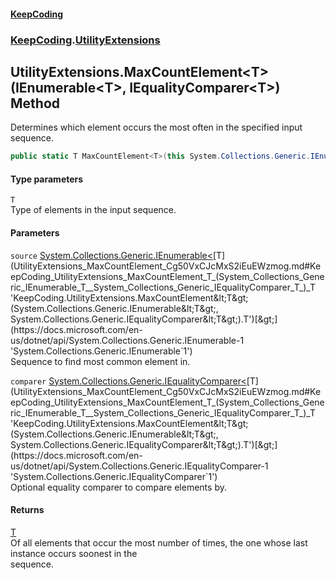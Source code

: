 #### [KeepCoding](index.md 'index')
### [KeepCoding](KeepCoding.md 'KeepCoding').[UtilityExtensions](UtilityExtensions.md 'KeepCoding.UtilityExtensions')
## UtilityExtensions.MaxCountElement&lt;T&gt;(IEnumerable&lt;T&gt;, IEqualityComparer&lt;T&gt;) Method
Determines which element occurs the most often in the specified input sequence.
```csharp
public static T MaxCountElement<T>(this System.Collections.Generic.IEnumerable<T> source, System.Collections.Generic.IEqualityComparer<T> comparer=null);
```
#### Type parameters
<a name='KeepCoding_UtilityExtensions_MaxCountElement_T_(System_Collections_Generic_IEnumerable_T__System_Collections_Generic_IEqualityComparer_T_)_T'></a>
`T`  
Type of elements in the input sequence.
  
#### Parameters
<a name='KeepCoding_UtilityExtensions_MaxCountElement_T_(System_Collections_Generic_IEnumerable_T__System_Collections_Generic_IEqualityComparer_T_)_source'></a>
`source` [System.Collections.Generic.IEnumerable&lt;](https://docs.microsoft.com/en-us/dotnet/api/System.Collections.Generic.IEnumerable-1 'System.Collections.Generic.IEnumerable`1')[T](UtilityExtensions_MaxCountElement_Cg50VxCJcMxS2iEuEWzmog.md#KeepCoding_UtilityExtensions_MaxCountElement_T_(System_Collections_Generic_IEnumerable_T__System_Collections_Generic_IEqualityComparer_T_)_T 'KeepCoding.UtilityExtensions.MaxCountElement&lt;T&gt;(System.Collections.Generic.IEnumerable&lt;T&gt;, System.Collections.Generic.IEqualityComparer&lt;T&gt;).T')[&gt;](https://docs.microsoft.com/en-us/dotnet/api/System.Collections.Generic.IEnumerable-1 'System.Collections.Generic.IEnumerable`1')  
Sequence to find most common element in.
  
<a name='KeepCoding_UtilityExtensions_MaxCountElement_T_(System_Collections_Generic_IEnumerable_T__System_Collections_Generic_IEqualityComparer_T_)_comparer'></a>
`comparer` [System.Collections.Generic.IEqualityComparer&lt;](https://docs.microsoft.com/en-us/dotnet/api/System.Collections.Generic.IEqualityComparer-1 'System.Collections.Generic.IEqualityComparer`1')[T](UtilityExtensions_MaxCountElement_Cg50VxCJcMxS2iEuEWzmog.md#KeepCoding_UtilityExtensions_MaxCountElement_T_(System_Collections_Generic_IEnumerable_T__System_Collections_Generic_IEqualityComparer_T_)_T 'KeepCoding.UtilityExtensions.MaxCountElement&lt;T&gt;(System.Collections.Generic.IEnumerable&lt;T&gt;, System.Collections.Generic.IEqualityComparer&lt;T&gt;).T')[&gt;](https://docs.microsoft.com/en-us/dotnet/api/System.Collections.Generic.IEqualityComparer-1 'System.Collections.Generic.IEqualityComparer`1')  
Optional equality comparer to compare elements by.
  
#### Returns
[T](UtilityExtensions_MaxCountElement_Cg50VxCJcMxS2iEuEWzmog.md#KeepCoding_UtilityExtensions_MaxCountElement_T_(System_Collections_Generic_IEnumerable_T__System_Collections_Generic_IEqualityComparer_T_)_T 'KeepCoding.UtilityExtensions.MaxCountElement&lt;T&gt;(System.Collections.Generic.IEnumerable&lt;T&gt;, System.Collections.Generic.IEqualityComparer&lt;T&gt;).T')  
Of all elements that occur the most number of times, the one whose last instance occurs soonest in the  
sequence.
